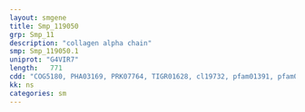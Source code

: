 ```yaml
---
layout: smgene
title: Smp_119050
grp: Smp_11
description: "collagen alpha chain"
smp: Smp_119050.1
uniprot: "G4VIR7"
length:   771
cdd: "COG5180, PHA03169, PRK07764, TIGR01628, cl19732, pfam01391, pfam09606"
kk: ns
categories: sm
---
```

